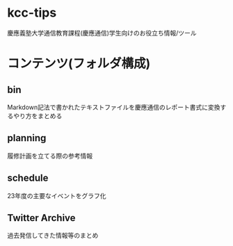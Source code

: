# kcc-tips
慶應義塾大学通信教育課程(慶應通信)学生向けのお役立ち情報/ツール

# コンテンツ(フォルダ構成)
## bin
Markdown記法で書かれたテキストファイルを慶應通信のレポート書式に変換するやり方をまとめる

## planning
履修計画を立てる際の参考情報

## schedule
23年度の主要なイベントをグラフ化

## Twitter Archive
過去発信してきた情報等のまとめ
